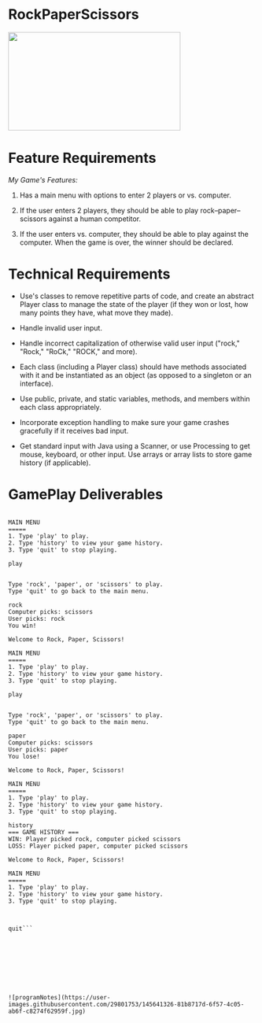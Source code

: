 # RockPaperScissors

<img height="200" src="C:\Users\GWC-CHC-14\Desktop\rocpap.png" width="350"/>







# **Feature Requirements**

_My Game's Features:_

1. Has a main menu with options to enter 2 players or vs. computer.


2. If the user enters 2 players, they should be able to play rock–paper–scissors against a human competitor.


3. If the user enters vs. computer, they should be able to play against the computer.
When the game is over, the winner should be declared.

# Technical Requirements

* Use's classes to remove repetitive parts of code, and create an abstract Player class to manage the state of the player (if they won or lost, how many points they have, what move they made).


* Handle invalid user input.


* Handle incorrect capitalization of otherwise valid user input ("rock," "Rock," "RoCk," "ROCK," and more).


* Each class (including a Player class) should have methods associated with it and be instantiated as an object (as opposed to a singleton or an interface).


* Use public, private, and static variables, methods, and members within each class appropriately.


* Incorporate exception handling to make sure your game crashes gracefully if it receives bad input.


* Get standard input with Java using a Scanner, or use Processing to get mouse, keyboard, or other input.
Use arrays or array lists to store game history (if applicable).

# GamePlay Deliverables
```Welcome to Rock, Paper, Scissors!

MAIN MENU
=====
1. Type 'play' to play.
2. Type 'history' to view your game history.
3. Type 'quit' to stop playing.

play


Type 'rock', 'paper', or 'scissors' to play.
Type 'quit' to go back to the main menu.

rock
Computer picks: scissors
User picks: rock
You win!

Welcome to Rock, Paper, Scissors!

MAIN MENU
=====
1. Type 'play' to play.
2. Type 'history' to view your game history.
3. Type 'quit' to stop playing.

play


Type 'rock', 'paper', or 'scissors' to play.
Type 'quit' to go back to the main menu.

paper
Computer picks: scissors
User picks: paper
You lose!

Welcome to Rock, Paper, Scissors!

MAIN MENU
=====
1. Type 'play' to play.
2. Type 'history' to view your game history.
3. Type 'quit' to stop playing.

history
=== GAME HISTORY ===
WIN: Player picked rock, computer picked scissors
LOSS: Player picked paper, computer picked scissors

Welcome to Rock, Paper, Scissors!

MAIN MENU
=====
1. Type 'play' to play.
2. Type 'history' to view your game history.
3. Type 'quit' to stop playing.



quit```









![programNotes](https://user-images.githubusercontent.com/29801753/145641326-81b8717d-6f57-4c05-ab6f-c8274f62959f.jpg)































